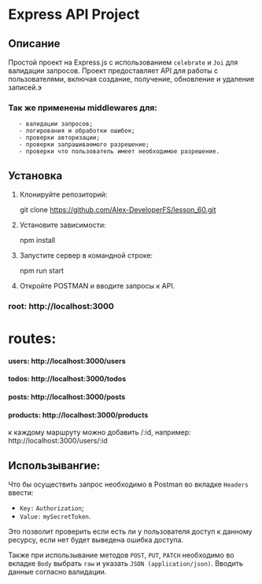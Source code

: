 # Express API Project

## Описание

   Простой проект на Express.js с использованием `celebrate` и `Joi` для валидации запросов. Проект предоставляет API для
работы с пользователями, включая создание, получение, обновление и удаление записей.э

   ### Так же применены middlewares для:
       - валидации запросов;
       - логирования и обработки ошибок;
       - проверки авторизации;
       - проверки запрашиваемого разрешение;
       - проверки что пользователь имеет необходимое разрешение.

## Установка

1. Клонируйте репозиторий:

   git clone https://github.com/Alex-DeveloperFS/lesson_60.git

2. Установите зависимости:

   npm install

3. Запустите cервер в командной строке:

   npm run start

4. Откройте POSTMAN и вводите запросы к API.

### root: http://localhost:3000

# routes:

#### users: http://localhost:3000/users

#### todos: http://localhost:3000/todos

#### posts: http://localhost:3000/posts

#### products: http://localhost:3000/products

к каждому маршруту можно добавить /:id, например: http://localhost:3000/users/:id

## Использывангие:

Что бы осуществить запрос необходимо в Postman во вкладке `Headers` ввести:

- `Key:` `Authorization`;
- `Value:` `mySecretToken`.

Это позволит проверить если есть ли у пользователя доступ к данному ресурсу, если нет будет выведена ошибка доступа.

Также при использывание методов `POST`, `PUT`, `PATCH` необходимо во вкладке `Body` выбрать `raw` и
указать `JSON (application/json)`. Вводить данные согласно валидации.

